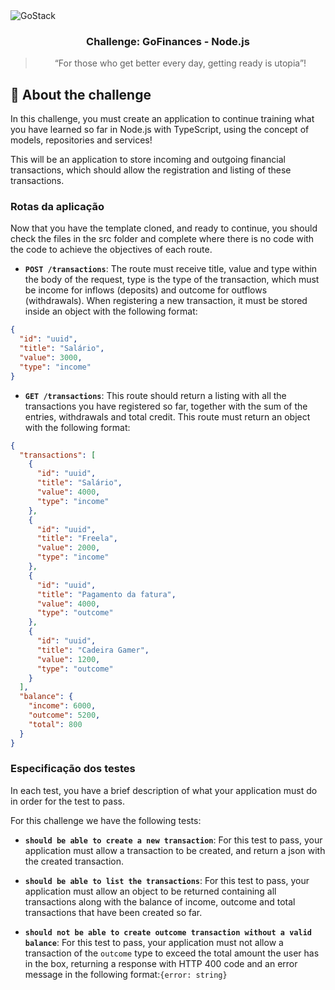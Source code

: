 <img alt="GoStack" src="https://storage.googleapis.com/golden-wind/bootcamp-gostack/header-desafios-new.png" />

<h3 align="center">
  Challenge: GoFinances - Node.js
</h3>

<blockquote align="center">“For those who get better every day, getting ready is utopia”!</blockquote>

## :rocket: About the challenge

In this challenge, you must create an application to continue training what you have learned so far in Node.js with TypeScript, using the concept of models, repositories and services!

This will be an application to store incoming and outgoing financial transactions, which should allow the registration and listing of these transactions.

### Rotas da aplicação

Now that you have the template cloned, and ready to continue, you should check the files in the src folder and complete where there is no code with the code to achieve the objectives of each route.

- **`POST /transactions`**: The route must receive title, value and type within the body of the request, type is the type of the transaction, which must be income for inflows (deposits) and outcome for outflows (withdrawals). When registering a new transaction, it must be stored inside an object with the following format:

```json
{
  "id": "uuid",
  "title": "Salário",
  "value": 3000,
  "type": "income"
}
```

- **`GET /transactions`**: 
This route should return a listing with all the transactions you have registered so far, together with the sum of the entries, withdrawals and total credit. This route must return an object with the following format:

```json
{
  "transactions": [
    {
      "id": "uuid",
      "title": "Salário",
      "value": 4000,
      "type": "income"
    },
    {
      "id": "uuid",
      "title": "Freela",
      "value": 2000,
      "type": "income"
    },
    {
      "id": "uuid",
      "title": "Pagamento da fatura",
      "value": 4000,
      "type": "outcome"
    },
    {
      "id": "uuid",
      "title": "Cadeira Gamer",
      "value": 1200,
      "type": "outcome"
    }
  ],
  "balance": {
    "income": 6000,
    "outcome": 5200,
    "total": 800
  }
}
```

### Especificação dos testes

In each test, you have a brief description of what your application must do in order for the test to pass.

For this challenge we have the following tests:

- **`should be able to create a new transaction`**: For this test to pass, your application must allow a transaction to be created, and return a json with the created transaction.

- **`should be able to list the transactions`**: For this test to pass, your application must allow an object to be returned containing all transactions along with the balance of income, outcome and total transactions that have been created so far.

- **`should not be able to create outcome transaction without a valid balance`**: For this test to pass, your application must not allow a transaction of the `outcome` type to exceed the total amount the user has in the box, returning a response with HTTP 400 code and an error message in the following format:` {error: string} `
